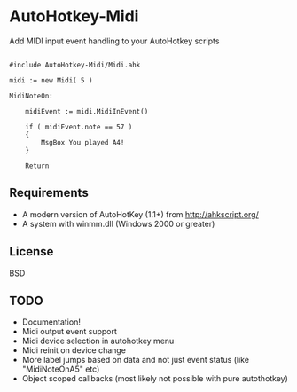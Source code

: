 # AutoHotkey-Midi

Add MIDI input event handling to your AutoHotkey scripts

```ahk

#include AutoHotkey-Midi/Midi.ahk

midi := new Midi( 5 )

MidiNoteOn:
	
	midiEvent := midi.MidiInEvent()

	if ( midiEvent.note == 57 ) 
	{
		MsgBox You played A4!
	}
	
	Return

```

## Requirements

* A modern version of AutoHotKey (1.1+) from http://ahkscript.org/
* A system with winmm.dll (Windows 2000 or greater)

## License

BSD

## TODO

* Documentation!
* Midi output event support
* Midi device selection in autohotkey menu
* Midi reinit on device change
* More label jumps based on data and not just event status (like "MidiNoteOnA5" etc)
* Object scoped callbacks (most likely not possible with pure autothotkey)
